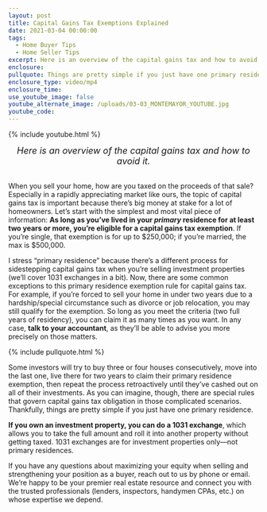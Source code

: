 ```yaml
---
layout: post
title: Capital Gains Tax Exemptions Explained
date: 2021-03-04 00:00:00
tags:
  - Home Buyer Tips
  - Home Seller Tips
excerpt: Here is an overview of the capital gains tax and how to avoid it.
enclosure:
pullquote: Things are pretty simple if you just have one primary residence.
enclosure_type: video/mp4
enclosure_time:
use_youtube_image: false
youtube_alternate_image: /uploads/03-03_MONTEMAYOR_YOUTUBE.jpg
youtube_code:
---
```

{% include youtube.html %}

<center style="font-size: 18px;"><em>Here is an overview of the capital gains tax and how to avoid it.</em></center>

<br>When you sell your home, how are you taxed on the proceeds of that sale? Especially in a rapidly appreciating market like ours, the topic of capital gains tax is important because there’s big money at stake for a lot of homeowners. Let’s start with the simplest and most vital piece of information: <b>As long as you’ve lived in your <em>primary</em> residence for at least two years or more, you’re eligible for a capital gains tax exemption</b>. If you’re single, that exemption is for up to $250,000; if you’re married, the max is $500,000.

I stress “primary residence” because there’s a different process for sidestepping capital gains tax when you’re selling investment properties (we’ll cover 1031 exchanges in a bit). Now, there are some common exceptions to this primary residence exemption rule for capital gains tax. For example, if you’re forced to sell your home in under two years due to a hardship/special circumstance such as divorce or job relocation, you may still qualify for the exemption. So long as you meet the criteria (two full years of residency), you can claim it as many times as you want. In any case, **talk to your accountant**, as they’ll be able to advise you more precisely on those matters.

{% include pullquote.html %}

Some investors will try to buy three or four houses consecutively, move into the last one, live there for two years to claim their primary residence exemption, then repeat the process retroactively until they’ve cashed out on all of their investments. As you can imagine, though, there are special rules that govern capital gains tax obligation in those complicated scenarios. Thankfully, things are pretty simple if you just have one primary residence.

**If you own an investment property, you can do a 1031 exchange**, which allows you to take the full amount and roll it into another property without getting taxed. 1031 exchanges are for investment properties only—not primary residences.

If you have any questions about maximizing your equity when selling and strengthening your position as a buyer, reach out to us by phone or email. We’re happy to be your premier real estate resource and connect you with the trusted professionals (lenders, inspectors, handymen CPAs, etc.) on whose expertise we depend.
